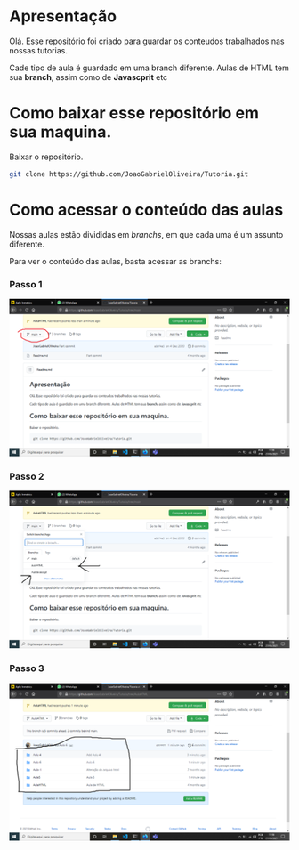 # Apresentação

Olá.
Esse repositório foi criado para guardar os conteudos trabalhados nas nossas tutorias.

Cade tipo de aula é guardado em uma branch diferente. Aulas de HTML tem sua **branch**, assim como de **Javascprit** etc

# Como baixar esse repositório em sua maquina.

Baixar o repositório.
```sh
git clone https://github.com/JoaoGabrielOliveira/Tutoria.git
```

# Como acessar o conteúdo das aulas

Nossas aulas estão divididas em *branchs*, em que cada uma é um assunto diferente.

Para ver o conteúdo das aulas, basta acessar as branchs:

### Passo 1
![image](screenshot1.png)

### Passo 2
![image](screenshot2.png)

### Passo 3
![image](screenshot3.png)
